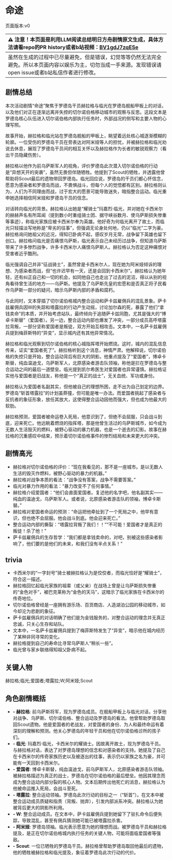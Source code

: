# 命途
页面版本:v0
 

| :warning: 注意！本页面是利用LLM阅读总结明日方舟剧情原文生成，具体方法请看repo的PR history或者b站视频：[BV1gdJ7zqESe](https://www.bilibili.com/video/BV1gdJ7zqESe/)         |
|:----------------------------|
| 虽然在生成的过程中已尽量避免，但是错误，幻觉等等仍然无法完全避免。所以本页面内容以娱乐为主，切勿当成一手来源。发现错误请open issue或者b站私信作者进行修改。|



## 剧情总结
本次活动剧情“命途”聚焦于罗德岛干员赫拉格与临光在罗德岛舰船甲板上的对话，以及他们对正在逐渐远离并失控的切尔诺伯格移动城市的观察与反思。这段文本是罗德岛核心队伍进入切尔诺伯格内部执行任务时，外部战况的侧写和主要人物的心理写照。

故事开始，赫拉格和临光站在罗德岛舰船的甲板上，眺望着远处核心城逐渐模糊的轮廓。一位受伤的罗德岛干员在旁表达对阿米娅等人的担忧，并被赫拉格和临光劝说去休息，展现了罗德岛干员间的相互关怀以及赫拉格作为长者的敏锐观察力（看出干员隐藏伤势）。

赫拉格以他作为前乌萨斯军人的视角，评价罗德岛此次潜入切尔诺伯格的行动是“异想天开的突袭”，虽然无畏但伴随牺牲。他提到了Scout的牺牲，并透露他曾帮助将Scout最后的遗物带回罗德岛。临光回应说，罗德岛的干员们都心怀信念，愿意为感染者和罗德岛而战，不畏惧战斗，但每个人的觉悟都有区别。赫拉格则认为，人们为不同理由而战，过于宏大的愿景可能导致迷失，暗指整合运动。临光重申她选择相信阿米娅和罗德岛干员的信念。

对话转向临光的背景。赫拉格认出她是“耀骑士”玛嘉烈·临光，并对她在卡西米尔的赫赫声名有所耳闻（提到数小时重组骑士团、据守峡谷数月、使乌萨斯损失惨重等事迹），称临光家族应被卡西米尔奉为英雄。他好奇为何临光离开了故土，而临光只轻描淡写地称是“卑劣的往事”，但强调无论身处何地，仍以“临光”二字为豪。赫拉格询问她祖父的近况，得知已卧病不起，感叹岁月无常，战争留下英雄也留下创口。赫拉格问临光是否痛恨乌萨斯，临光表示自己未经历过战争，但知道乌萨斯带来了许多惨烈战争，许多卡西米尔人痛恨乌萨斯人。赫拉格认为否定这种痛恨对受害者近乎酷刑。

临光强调自己并非“征战骑士”，虽然曾是卡西米尔人，现在她为阿米娅倾诉的理想、为感染者而战，但“也许迟早有一天，还是会回到卡西米尔”。赫拉格认为她年轻，还有纠正自己和一切的机会，如同他自己也走出了过去的泥沼，得以从别的视角看待曾生活的地方——乌萨斯。他提及了乌萨斯先皇的宏愿和是否真正将子民看作乌萨斯一部分的疑问，暗示乌萨斯内部的矛盾和腐朽。

与此同时，文本穿插了切尔诺伯格城内整合运动和萨卡兹雇佣兵的混乱景象。萨卡兹雇佣兵因W的失踪和塔露拉的行动产生动摇，讨论加尔森的死，暴露了他们“拿钱卖命”的本质，并开始考虑站队，最终倾向于追随萨卡兹同胞，尤其是强大的“博卓卡斯替”（爱国者）。另一边，整合运动内部也爆发了冲突，一部分成员高呼塔露拉背叛，一部分坚称爱国者是叛徒，双方开始互相攻击。文本中，一名萨卡兹雇佣兵提到梅菲斯特的“异变”，显示城内还有其他异常情况。

赫拉格和临光观察到切尔诺伯格的核心城指挥塔开始燃烧。这时，城内的混乱信息传来，证实“爱国者死了”。赫拉格听到这个消息，神情严肃。他解释说，切尔诺伯格的失控只是开始，整合运动背后有巨大的阴影。他重点提及了“爱国者”，博卓卡斯替，纯血温迪戈，乌萨斯军人，北原感染者游击队领袖，称他是拦在罗德岛与整合运动之间的最后一道壁垒。临光提到凯尔希医生对爱国者也异常谨慎。赫拉格证实他与爱国者是旧战友，称他是一个“真正的战士”，无关血统、军功或身份。

赫拉格认为爱国者名副其实，但他被自己的理想所困，走不出为自己划定的边界。罗德岛“斩首塔露拉”的计划虽莽撞，但可能是唯一办法。而爱国者挑起了感染者与反抗者的象征形象，放任其放大，这使得整合运动因他而强大，但也成为他最大的软肋。

赫拉格预测，爱国者被命运卷入死局，他意识到了，但绝不会屈服，只会战斗到底，迎来死亡。他远眺着燃烧的指挥塔，那是他曾生活过的乌萨斯城市，如今成为无数人生活毁灭的燃料，被野心驱动的暴力机器，也是一个逝去的幻影。故事在赫拉格的沉重感叹中结束，预示着切尔诺伯格事件的惨烈结局和未来更大的冲突。
## 剧情高光
- 赫拉格对切尔诺伯格的评价：“现在我看见的，那不是一座城市。是以无数人生活的毁灭作燃料，被野心驱动的暴力的机器。”
- 赫拉格对战争本质的看法：“战争没有答案，战争不需要答案。”
- 临光对暴力作用的看法：“暴力改变不了任何事情。”
- 赫拉格介绍爱国者：“他们会直面爱国者。复述他的名字吧，他名副其实——纯血的温迪戈，乌萨斯军人。或者说，北原感染者游击队的领袖，博卓卡斯替。”
- 赫拉格对爱国者命运的预测：“命运把他牵扯到了一个死局之中，他早有意识，但也绝不会屈服。他会战斗到底。他会迎来死亡。”
- 整合运动内部的撕裂：“塔露拉背叛了我们！！”“不可能！爱国者才是真正的叛徒！杀了他！”
- 萨卡兹雇佣兵的生存哲学：“我们都是拿钱卖命的，对吧，别被这些感染者影响了，他们要的是他们的未来，和我们没有半点关系！”
## trivia
- 卡西米尔的“一字封号”骑士被赫拉格认为是佼佼者，而临光恰好是“耀骑士”，符合这一描述。
- 赫拉格回忆起临光家族的祖辈（或父亲）在战场上曾是让乌萨斯损失惨重的“金色对手”，被巴克莱称为“金色的天马”，这暗示了临光家族在卡西米尔的传奇地位。
- 切尔诺伯格曾经是一座拥有游乐场、百货商店、人造湖泊公园的移动城市，如今却沦为悲剧的象征。
- 萨卡兹雇佣兵的对话明确了他们是为金钱服务的，对整合运动的理念并无真正忠诚，只关心生存和站队。
- 文本中，一名萨卡兹雇佣兵提到了梅菲斯特发生了“异变”，暗示他在城内经历了某种非同寻常的变化。
- 赫拉格提到自己的寿命比寻常乌萨斯人“稍长一些”。
- 临光曾与家乡联络得知祖父卧病不起。
## 关键人物
赫拉格;临光;爱国者;塔露拉;W;阿米娅;Scout
## 角色剧情概括
-   **- 赫拉格**: 前乌萨斯将军，现为罗德岛成员。在舰船甲板上与临光对话，分享他对战争、乌萨斯、切尔诺伯格、整合运动及罗德岛的看法。他曾帮助罗德岛取回Scout遗物。他是爱国者的老战友，对爱国者的身份、为人和最终命运有着深刻的理解和预测。他关心罗德岛的年轻干员和他在切尔诺伯格诊所的孩子们。
-   **- 临光**: 玛嘉烈·临光，卡西米尔的耀骑士。因故离开故土，现为罗德岛干员。与赫拉格对话，表达了对罗德岛理想的信念和对感染者的支持。她提及了自己在卡西米尔的传奇家族历史以及被逐出的往事，表示仍以家族之名为豪，并可能有一天回到卡西米尔。
-   **- 爱国者**: 博卓卡斯替，纯血温迪戈，前乌萨斯军人，北原感染者游击队领袖。被赫拉格描述为真正的战士，罗德岛在切尔诺伯格的最后壁垒。他因其理念而成为整合运动内部分裂的核心人物。文本后期传出他死亡的消息，赫拉格认为他被命运推入死局，会战斗至死。
-   **- 塔露拉**: 整合运动领袖。罗德岛此次行动的目标之一（“斩首”）。在文本中被整合运动成员质疑和指责（背叛、抛弃），引发内部派系冲突。赫拉格认为她被背后更大的阴影所利用。
-   **- W**: 整合运动成员。在文本中，萨卡兹雇佣兵提到她留下了驻扎命令后便失踪，导致混乱，甚至有佣兵猜测她可能已被塔露拉杀害。
-   **- 阿米娅**: 罗德岛领袖。临光表示愿意为她的理想而战。被罗德岛干员和赫拉格提及，是正在切尔诺伯格城内执行任务的关键人物，可能将面临爱国者等强敌。
-   **- Scout**: 一位已牺牲的罗德岛干员。赫拉格曾帮助罗德岛取回他最后的遗物，他的牺牲被赫拉格和临光提及，象征着罗德岛此次行动的代价。